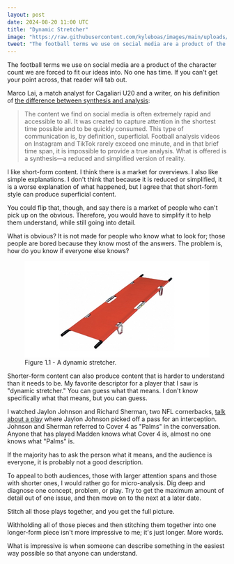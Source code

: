 ```yaml
---
layout: post
date: 2024-08-20 11:00 UTC
title: "Dynamic Stretcher"
image: "https://raw.githubusercontent.com/kyleboas/images/main/uploads/2024/08/16/Image-16Aug2024_23:29:09.png"
tweet: "The football terms we use on social media are a product of the character count we are forced to fit our ideas in. No one has time. If you can't get your point across, that reader will tab out. @MarcoLai_23"
---
```


The football terms we use on social media are a product of the character count we are forced to fit our ideas into. No one has time. If you can't get your point across, that reader will tab out.

<!---more--->

Marco Lai, a match analyst for Cagaliari U20 and a writer, on his definition of [the difference between synthesis and analysis](https://marcolai.substack.com/p/football-analysis-on-social-media):

> The content we find on social media is often extremely rapid and accessible to all. It was created to capture attention in the shortest time possible and to be quickly consumed. This type of communication is, by definition, superficial. Football analysis videos on Instagram and TikTok rarely exceed one minute, and in that brief time span, it is impossible to provide a true analysis. What is offered is a synthesis—a reduced and simplified version of reality.

I like short-form content. I think there is a market for overviews. I also like simple explanations. I don't think that because it is reduced or simplified, it is a worse explanation of what happened, but I agree that that short-form style can produce superficial content.

You could flip that, though, and say there is a market of people who can't pick up on the obvious. Therefore, you would have to simplify it to help them understand, while still going into detail.

What is obvious? It is not made for people who know what to look for; those people are bored because they know most of the answers. The problem is, how do you know if everyone else knows?

<figure>
    <img src="https://raw.githubusercontent.com/kyleboas/images/main/uploads/2024/08/18/Image-18Aug2024_11:21:03.png">
    <figcaption>Figure 1.1 - A dynamic stretcher.</figcaption>
</figure>

Shorter-form content can also produce content that is harder to understand than it needs to be. My favorite descriptor for a player that I saw is "dynamic stretcher." You can guess what that means. I don't know specifically what that means, but you can guess.

I watched Jaylon Johnson and Richard Sherman, two NFL cornerbacks, [talk about a play](https://youtube.com/shorts/I_12u332v_w?si=sHjysiNx8uibPjXx) where Jaylon Johnson picked off a pass for an interception. Johnson and Sherman referred to Cover 4 as "Palms" in the conversation. Anyone that has played Madden knows what Cover 4 is, almost no one knows what "Palms" is.

If the majority has to ask the person what it means, and the audience is everyone, it is probably not a good description.

To appeal to both audiences, those with larger attention spans and those with shorter ones, I would rather go for micro-analysis. Dig deep and diagnose one concept, problem, or play. Try to get the maximum amount of detail out of one issue, and then move on to the next at a later date.

Stitch all those plays together, and you get the full picture.

Withholding all of those pieces and then stitching them together into one longer-form piece isn't more impressive to me; it's just longer. More words.

What is impressive is when someone can describe something in the easiest way possible so that anyone can understand.